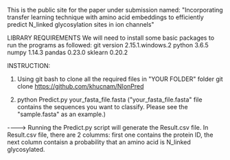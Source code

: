 This is the public site for the paper under submission named: "Incorporating transfer learning technique with amino acid embeddings to efficiently predict 
N_linked glycosylation sites in ion channels"

LIBRARY REQUIREMENTS
	We will need to install some basic packages to run the programs as followed:
		git version 2.15.1.windows.2
		python 3.6.5
		numpy 1.14.3
		pandas 0.23.0
		sklearn 0.20.2


INSTRUCTION:

1. Using git bash to clone all the required files in "YOUR FOLDER" folder git clone https://github.com/khucnam/NIonPred

2. python Predict.py your_fasta_file.fasta ("your_fasta_file.fasta" file contains the sequences you want to classify. Please see the "sample.fasta" as an example.)

----> Running the Predict.py script will generate the Result.csv file. In Result.csv file, there are 2 columms: first one contains the protein ID, 
the next column contaisn a probability that an amino acid is N_linked glycosylated.
